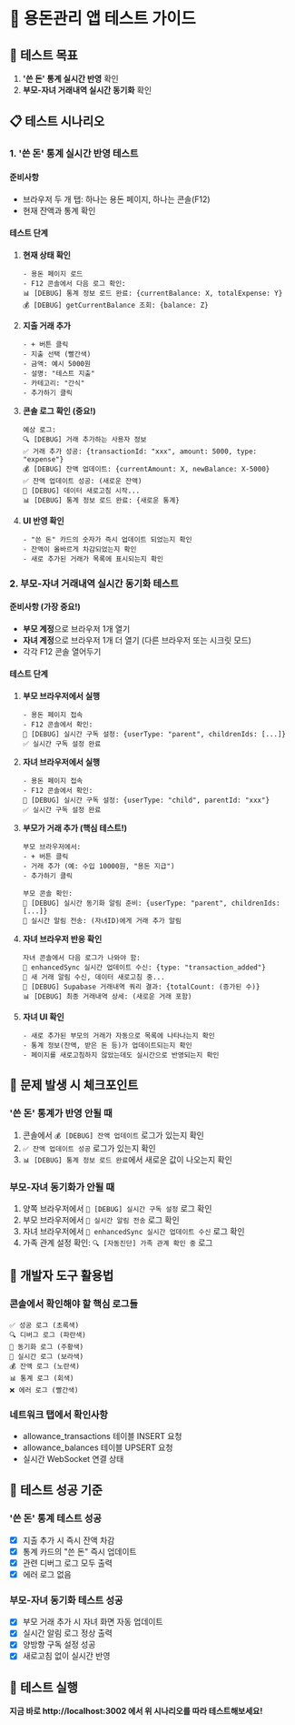 # 🧪 용돈관리 앱 테스트 가이드

## 🎯 테스트 목표
1. **'쓴 돈' 통계 실시간 반영** 확인
2. **부모-자녀 거래내역 실시간 동기화** 확인

## 📋 테스트 시나리오

### 1. '쓴 돈' 통계 실시간 반영 테스트

#### 준비사항
- 브라우저 두 개 탭: 하나는 용돈 페이지, 하나는 콘솔(F12)
- 현재 잔액과 통계 확인

#### 테스트 단계
1. **현재 상태 확인**
   ```
   - 용돈 페이지 로드
   - F12 콘솔에서 다음 로그 확인:
   📊 [DEBUG] 통계 정보 로드 완료: {currentBalance: X, totalExpense: Y}
   💰 [DEBUG] getCurrentBalance 조회: {balance: Z}
   ```

2. **지출 거래 추가**
   ```
   - + 버튼 클릭
   - 지출 선택 (빨간색)
   - 금액: 예시 5000원
   - 설명: "테스트 지출"
   - 카테고리: "간식" 
   - 추가하기 클릭
   ```

3. **콘솔 로그 확인 (중요!)**
   ```
   예상 로그:
   🔍 [DEBUG] 거래 추가하는 사용자 정보
   ✅ 거래 추가 성공: {transactionId: "xxx", amount: 5000, type: "expense"}
   💰 [DEBUG] 잔액 업데이트: {currentAmount: X, newBalance: X-5000}
   ✅ 잔액 업데이트 성공: (새로운 잔액)
   🔄 [DEBUG] 데이터 새로고침 시작...
   📊 [DEBUG] 통계 정보 로드 완료: {새로운 통계}
   ```

4. **UI 반영 확인**
   ```
   - "쓴 돈" 카드의 숫자가 즉시 업데이트 되었는지 확인
   - 잔액이 올바르게 차감되었는지 확인
   - 새로 추가된 거래가 목록에 표시되는지 확인
   ```

### 2. 부모-자녀 거래내역 실시간 동기화 테스트

#### 준비사항 (가장 중요!)
- **부모 계정**으로 브라우저 1개 열기
- **자녀 계정**으로 브라우저 1개 더 열기 (다른 브라우저 또는 시크릿 모드)
- 각각 F12 콘솔 열어두기

#### 테스트 단계

1. **부모 브라우저에서 실행**
   ```
   - 용돈 페이지 접속
   - F12 콘솔에서 확인:
   📡 [DEBUG] 실시간 구독 설정: {userType: "parent", childrenIds: [...]}
   ✅ 실시간 구독 설정 완료
   ```

2. **자녀 브라우저에서 실행**
   ```
   - 용돈 페이지 접속  
   - F12 콘솔에서 확인:
   📡 [DEBUG] 실시간 구독 설정: {userType: "child", parentId: "xxx"}
   ✅ 실시간 구독 설정 완료
   ```

3. **부모가 거래 추가 (핵심 테스트!)**
   ```
   부모 브라우저에서:
   - + 버튼 클릭
   - 거래 추가 (예: 수입 10000원, "용돈 지급")
   - 추가하기 클릭
   
   부모 콘솔 확인:
   🔄 [DEBUG] 실시간 동기화 알림 준비: {userType: "parent", childrenIds: [...]}
   🔄 실시간 알림 전송: (자녀ID)에게 거래 추가 알림
   ```

4. **자녀 브라우저 반응 확인**
   ```
   자녀 콘솔에서 다음 로그가 나와야 함:
   📡 enhancedSync 실시간 업데이트 수신: {type: "transaction_added"}
   🔄 새 거래 알림 수신, 데이터 새로고침 중...
   📡 [DEBUG] Supabase 거래내역 쿼리 결과: {totalCount: (증가된 수)}
   📊 [DEBUG] 최종 거래내역 상세: (새로운 거래 포함)
   ```

5. **자녀 UI 확인**
   ```
   - 새로 추가된 부모의 거래가 자동으로 목록에 나타나는지 확인
   - 통계 정보(잔액, 받은 돈 등)가 업데이트되는지 확인
   - 페이지를 새로고침하지 않았는데도 실시간으로 반영되는지 확인
   ```

## 🚨 문제 발생 시 체크포인트

### '쓴 돈' 통계가 반영 안될 때
1. 콘솔에서 `💰 [DEBUG] 잔액 업데이트` 로그가 있는지 확인
2. `✅ 잔액 업데이트 성공` 로그가 있는지 확인
3. `📊 [DEBUG] 통계 정보 로드 완료`에서 새로운 값이 나오는지 확인

### 부모-자녀 동기화가 안될 때
1. 양쪽 브라우저에서 `📡 [DEBUG] 실시간 구독 설정` 로그 확인
2. 부모 브라우저에서 `🔄 실시간 알림 전송` 로그 확인
3. 자녀 브라우저에서 `📡 enhancedSync 실시간 업데이트 수신` 로그 확인
4. 가족 관계 설정 확인: `🔍 [자동진단] 가족 관계 확인 중` 로그

## 🔧 개발자 도구 활용법

### 콘솔에서 확인해야 할 핵심 로그들
```
✅ 성공 로그 (초록색)
🔍 디버그 로그 (파란색) 
🔄 동기화 로그 (주황색)
📡 실시간 로그 (보라색)
💰 잔액 로그 (노란색)
📊 통계 로그 (회색)
❌ 에러 로그 (빨간색)
```

### 네트워크 탭에서 확인사항
- allowance_transactions 테이블 INSERT 요청
- allowance_balances 테이블 UPSERT 요청
- 실시간 WebSocket 연결 상태

## 🎉 테스트 성공 기준

### '쓴 돈' 통계 테스트 성공
- [x] 지출 추가 시 즉시 잔액 차감
- [x] 통계 카드의 "쓴 돈" 즉시 업데이트
- [x] 관련 디버그 로그 모두 출력
- [x] 에러 로그 없음

### 부모-자녀 동기화 테스트 성공  
- [x] 부모 거래 추가 시 자녀 화면 자동 업데이트
- [x] 실시간 알림 로그 정상 출력
- [x] 양방향 구독 설정 성공
- [x] 새로고침 없이 실시간 반영

## 🚀 테스트 실행

**지금 바로 http://localhost:3002 에서 위 시나리오를 따라 테스트해보세요!**